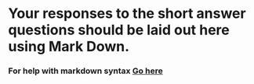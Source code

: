 # Your responses to the short answer questions should be laid out here using Mark Down.
### For help with markdown syntax [Go here](https://github.com/adam-p/markdown-here/wiki/Markdown-Cheatsheet)
<!--  
1. forEach iterates over a list and doesn't return anything, it just calls the function for each array element. Map will call the function for each array element and capture and build a new array of those values.

2. Number, Boolean, String, Symbol, Object

3. Closure is an inner function that has access to the outer function's scope.

4. When a function is in the global scope, its value will be the window object. When a function is called by dot notation, the object right before the dot is "this". When a constructor function is used, this refers to the object created by the function. When .call or .apply method is used, that explicitly defines "this".

-->